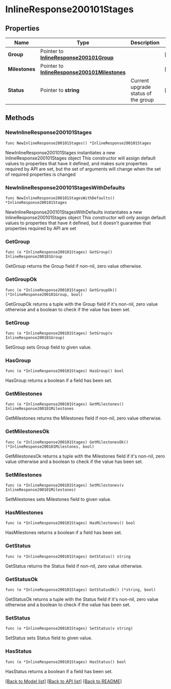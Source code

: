 # InlineResponse200101Stages

## Properties

Name | Type | Description | Notes
------------ | ------------- | ------------- | -------------
**Group** | Pointer to [**InlineResponse200101Group**](InlineResponse200101Group.md) |  | [optional] 
**Milestones** | Pointer to [**InlineResponse200101Milestones**](InlineResponse200101Milestones.md) |  | [optional] 
**Status** | Pointer to **string** | Current upgrade status of the group | [optional] 

## Methods

### NewInlineResponse200101Stages

`func NewInlineResponse200101Stages() *InlineResponse200101Stages`

NewInlineResponse200101Stages instantiates a new InlineResponse200101Stages object
This constructor will assign default values to properties that have it defined,
and makes sure properties required by API are set, but the set of arguments
will change when the set of required properties is changed

### NewInlineResponse200101StagesWithDefaults

`func NewInlineResponse200101StagesWithDefaults() *InlineResponse200101Stages`

NewInlineResponse200101StagesWithDefaults instantiates a new InlineResponse200101Stages object
This constructor will only assign default values to properties that have it defined,
but it doesn't guarantee that properties required by API are set

### GetGroup

`func (o *InlineResponse200101Stages) GetGroup() InlineResponse200101Group`

GetGroup returns the Group field if non-nil, zero value otherwise.

### GetGroupOk

`func (o *InlineResponse200101Stages) GetGroupOk() (*InlineResponse200101Group, bool)`

GetGroupOk returns a tuple with the Group field if it's non-nil, zero value otherwise
and a boolean to check if the value has been set.

### SetGroup

`func (o *InlineResponse200101Stages) SetGroup(v InlineResponse200101Group)`

SetGroup sets Group field to given value.

### HasGroup

`func (o *InlineResponse200101Stages) HasGroup() bool`

HasGroup returns a boolean if a field has been set.

### GetMilestones

`func (o *InlineResponse200101Stages) GetMilestones() InlineResponse200101Milestones`

GetMilestones returns the Milestones field if non-nil, zero value otherwise.

### GetMilestonesOk

`func (o *InlineResponse200101Stages) GetMilestonesOk() (*InlineResponse200101Milestones, bool)`

GetMilestonesOk returns a tuple with the Milestones field if it's non-nil, zero value otherwise
and a boolean to check if the value has been set.

### SetMilestones

`func (o *InlineResponse200101Stages) SetMilestones(v InlineResponse200101Milestones)`

SetMilestones sets Milestones field to given value.

### HasMilestones

`func (o *InlineResponse200101Stages) HasMilestones() bool`

HasMilestones returns a boolean if a field has been set.

### GetStatus

`func (o *InlineResponse200101Stages) GetStatus() string`

GetStatus returns the Status field if non-nil, zero value otherwise.

### GetStatusOk

`func (o *InlineResponse200101Stages) GetStatusOk() (*string, bool)`

GetStatusOk returns a tuple with the Status field if it's non-nil, zero value otherwise
and a boolean to check if the value has been set.

### SetStatus

`func (o *InlineResponse200101Stages) SetStatus(v string)`

SetStatus sets Status field to given value.

### HasStatus

`func (o *InlineResponse200101Stages) HasStatus() bool`

HasStatus returns a boolean if a field has been set.


[[Back to Model list]](../README.md#documentation-for-models) [[Back to API list]](../README.md#documentation-for-api-endpoints) [[Back to README]](../README.md)


